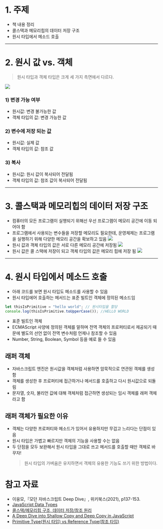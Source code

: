 # 1. 주제

- 책 내용 정리
- 콜스택과 메모리힙의 데이터 저장 구조
- 원시 타입에서 메소드 호출

---

# 2. 원시 값 vs. 객체

> 원시 타입과 객체 타입은 크게 세 가지 측면에서 다르다.

![](https://velog.velcdn.com/images/cielo_hello/post/44ef8f6a-9171-4eaa-bc8d-25493cd6d914/image.png)

### 1) 변경 가능 여부

- 원시값: 변경 불가능한 값
- 객체 타입의 값: 변경 가능한 값

### 2) 변수에 저장 되는 값

- 원시값: 실제 값
- 객체 타입의 값: 참조 값

### 3) 복사

- 원시값: 원시 값이 복사되어 전달됨
- 객체 타입의 값: 참조 값이 복사되어 전달됨

---

# 3. 콜스택과 메모리힙의 데이터 저장 구조

- 컴퓨터의 모든 프로그램이 실행되기 위해선 우선 프로그램이 메모리 공간에 이동 되어야 함
- 프로그램에서 사용되는 변수들을 저장할 메모리도 필요한데, 운영체제는 프로그램을 실행하기 위해 다양한 메모리 공간을 확보하고 있음
  ![](https://velog.velcdn.com/images/cielo_hello/post/548b36fd-7161-452c-9d1d-cf88519ce6a3/image.png)
- 원시 값과 객체 타입의 값은 서로 다른 메모리 공간에 저장됨
  ![](https://velog.velcdn.com/images/cielo_hello/post/882f0652-d834-42b9-b22c-9988c19c05e5/image.webp)
- 원시 값은 콜 스택에 저장이 되고 객체 타입의 값은 메모리 힙에 저장 됨
  ![](https://velog.velcdn.com/images/cielo_hello/post/ef2d7ecb-9824-449f-b78a-30a610facd0b/image.png)

---

# 4. 원시 타입에서 메소드 호출

- 아래 코드를 보면 원시 타입도 메소드를 사용할 수 있음
- 원시 타입에어 호출하는 메서드는 표준 빌트인 객체에 정의된 메소드임

```jsx
let thisIsPrimitive = "hello world"; // 원시타입을 할당
console.log(thisIsPrimitive.toUpperCase()); //HELLO WORLD
```

- 표준 빌트인 객체
- ECMAScript 사양에 정의된 객체를 말하며 전역 객체의 프로퍼티로서 제공되기 때문에 별도의 선언 없이 전역 변수처럼 언제나 참조할 수 있음
- Number, String, Boolean, Symbol 등을 예로 들 수 있음

## 래퍼 객체

- 자바스크립트 엔진은 원시값을 객체처럼 사용하면 암묵적으로 연관된 객체를 생성함
- 객체를 생성한 후 프로퍼티에 접근하거나 메서드를 호출하고 다시 원시값으로 되돌림
- 문자열, 숫자, 불리언 값에 대해 객체처럼 접근하면 생성되는 임시 객체를 래퍼 객체라고 함

## 래퍼 객체가 필요한 이유

- 객체는 다양한 프로퍼티와 메소드가 있어서 유용하지만 무겁고 느리다는 단점이 있음
- 원시 타입은 가볍고 빠르지만 객체의 기능을 사용할 수는 없음
- 두 단점을 모두 보완해서 원시 타입을 그대로 쓰고 메서드를 호출할 때만 객체로 바꾸자!
  > 원시 타입의 가벼움은 유지하면서 객체의 유용한 기능도 쓰기 위한 방법이다.

# 참고 자료

- 이웅모,『모던 자바스크립트 Deep Dive』, 위키북스(2021), p137-153.
- [JavaScript Data Types](https://www.javascripttutorial.net/javascript-data-types/)
- [콜스택/메모리힙 구조, 데이터 저장/참조 원리](https://charming-kyu.tistory.com/19)
- [A Deep Dive into Shallow Copy and Deep Copy in JavaScript](https://javascript.plainenglish.io/shallow-copy-and-deep-copy-in-javascript-a0a04104ab5c)
- [Primitive Type(원시 타입) vs Reference Type(참조 타입)](https://charming-kyu.tistory.com/20)
